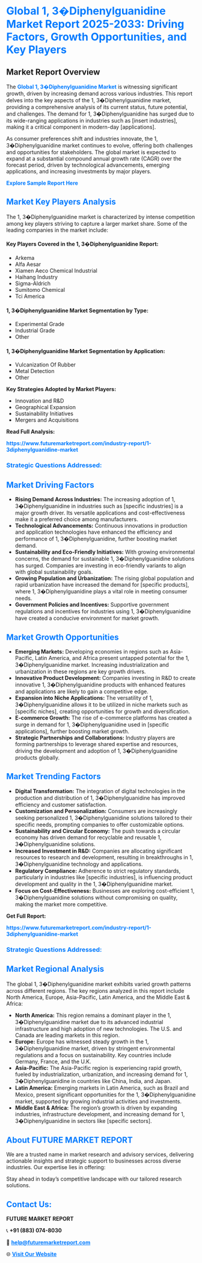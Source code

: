<h1 style="color: #007BFF;">Global 1, 3�Diphenylguanidine Market Report 2025-2033: Driving Factors, Growth Opportunities, and Key Players</h1>

<section id="overview">
<h2>Market Report Overview</h2>
<p>The <a href="https://www.futuremarketreport.com/industry-report/1-3diphenylguanidine-market" style="color: #007BFF; text-decoration: none;"><strong>Global 1, 3�Diphenylguanidine Market</strong></a> is witnessing significant growth, driven by increasing demand across various industries. This report delves into the key aspects of the 1, 3�Diphenylguanidine market, providing a comprehensive analysis of its current status, future potential, and challenges. The demand for 1, 3�Diphenylguanidine has surged due to its wide-ranging applications in industries such as [insert industries], making it a critical component in modern-day [applications].</p>
<p>As consumer preferences shift and industries innovate, the 1, 3�Diphenylguanidine market continues to evolve, offering both challenges and opportunities for stakeholders. The global market is expected to expand at a substantial compound annual growth rate (CAGR) over the forecast period, driven by technological advancements, emerging applications, and increasing investments by major players.</p>
</section>

<section id="overview">
<p><a href="https://www.futuremarketreport.com/request-sample/reportId=29667" style="color: #007BFF; text-decoration: none;"><strong>Explore Sample Report Here</strong></a></p>
</section>

<section id="key-players">
<h2 style="color: #007BFF;">Market Key Players Analysis</h2>
<p>The 1, 3�Diphenylguanidine market is characterized by intense competition among key players striving to capture a larger market share. Some of the leading companies in the market include:</p>
<h4>Key Players Covered in the 1, 3�Diphenylguanidine Report:</h4>
<ul><li>Arkema</li><li>Alfa Aesar</li><li>Xiamen Aeco Chemical Industrial</li><li>Haihang Industry</li><li>Sigma-Aldrich</li><li>Sumitomo Chemical</li><li>Tci America</li></ul>
<h4>1, 3�Diphenylguanidine Market Segmentation by Type:</h4>
<ul><li>Experimental Grade</li><li>Industrial Grade</li><li>Other</li></ul>

<h4>1, 3�Diphenylguanidine Market Segmentation by Application:</h4>
<ul><li>Vulcanization Of Rubber</li><li>Metal Detection</li><li>Other</li></ul>
<p><strong>Key Strategies Adopted by Market Players:</strong></p>
<ul>
<li>Innovation and R&D</li>
<li>Geographical Expansion</li>
<li>Sustainability Initiatives</li>
<li>Mergers and Acquisitions</li>
</ul>
</section>

<section>
<p><strong>Read Full Analysis: </strong></p><a href="https://www.futuremarketreport.com/industry-report/1-3diphenylguanidine-market" style="color: #007BFF; text-decoration: none;"><strong>https://www.futuremarketreport.com/industry-report/1-3diphenylguanidine-market</strong></a>
<h3 style="color: #007BFF;">Strategic Questions Addressed:</h3>
</section>

<section id="driving-factors">
<h2 style="color: #007BFF;">Market Driving Factors</h2>
<ul>
<li><strong>Rising Demand Across Industries:</strong> The increasing adoption of 1, 3�Diphenylguanidine in industries such as [specific industries] is a major growth driver. Its versatile applications and cost-effectiveness make it a preferred choice among manufacturers.</li>
<li><strong>Technological Advancements:</strong> Continuous innovations in production and application technologies have enhanced the efficiency and performance of 1, 3�Diphenylguanidine, further boosting market demand.</li>
<li><strong>Sustainability and Eco-Friendly Initiatives:</strong> With growing environmental concerns, the demand for sustainable 1, 3�Diphenylguanidine solutions has surged. Companies are investing in eco-friendly variants to align with global sustainability goals.</li>
<li><strong>Growing Population and Urbanization:</strong> The rising global population and rapid urbanization have increased the demand for [specific products], where 1, 3�Diphenylguanidine plays a vital role in meeting consumer needs.</li>
<li><strong>Government Policies and Incentives:</strong> Supportive government regulations and incentives for industries using 1, 3�Diphenylguanidine have created a conducive environment for market growth.</li>
</ul>
</section>

<section id="growth-opportunities">
<h2 style="color: #007BFF;">Market Growth Opportunities</h2>
<ul>
<li><strong>Emerging Markets:</strong> Developing economies in regions such as Asia-Pacific, Latin America, and Africa present untapped potential for the 1, 3�Diphenylguanidine market. Increasing industrialization and urbanization in these regions are key growth drivers.</li>
<li><strong>Innovative Product Development:</strong> Companies investing in R&D to create innovative 1, 3�Diphenylguanidine products with enhanced features and applications are likely to gain a competitive edge.</li>
<li><strong>Expansion into Niche Applications:</strong> The versatility of 1, 3�Diphenylguanidine allows it to be utilized in niche markets such as [specific niches], creating opportunities for growth and diversification.</li>
<li><strong>E-commerce Growth:</strong> The rise of e-commerce platforms has created a surge in demand for 1, 3�Diphenylguanidine used in [specific applications], further boosting market growth.</li>
<li><strong>Strategic Partnerships and Collaborations:</strong> Industry players are forming partnerships to leverage shared expertise and resources, driving the development and adoption of 1, 3�Diphenylguanidine products globally.</li>
</ul>
</section>

<section id="trending-factors">
<h2 style="color: #007BFF;">Market Trending Factors</h2>
<ul>
<li><strong>Digital Transformation:</strong> The integration of digital technologies in the production and distribution of 1, 3�Diphenylguanidine has improved efficiency and customer satisfaction.</li>
<li><strong>Customization and Personalization:</strong> Consumers are increasingly seeking personalized 1, 3�Diphenylguanidine solutions tailored to their specific needs, prompting companies to offer customizable options.</li>
<li><strong>Sustainability and Circular Economy:</strong> The push towards a circular economy has driven demand for recyclable and reusable 1, 3�Diphenylguanidine solutions.</li>
<li><strong>Increased Investment in R&D:</strong> Companies are allocating significant resources to research and development, resulting in breakthroughs in 1, 3�Diphenylguanidine technology and applications.</li>
<li><strong>Regulatory Compliance:</strong> Adherence to strict regulatory standards, particularly in industries like [specific industries], is influencing product development and quality in the 1, 3�Diphenylguanidine market.</li>
<li><strong>Focus on Cost-Effectiveness:</strong> Businesses are exploring cost-efficient 1, 3�Diphenylguanidine solutions without compromising on quality, making the market more competitive.</li>
</ul>
</section>

<section>
<p><strong>Get Full Report: </strong></p><a href="https://www.futuremarketreport.com/industry-report/1-3diphenylguanidine-market" style="color: #007BFF; text-decoration: none;"><strong>https://www.futuremarketreport.com/industry-report/1-3diphenylguanidine-market</strong></a>
<h3 style="color: #007BFF;">Strategic Questions Addressed:</h3>
</section>


<section id="regional-analysis">
<h2 style="color: #007BFF;">Market Regional Analysis</h2>
<p>The global 1, 3�Diphenylguanidine market exhibits varied growth patterns across different regions. The key regions analyzed in this report include North America, Europe, Asia-Pacific, Latin America, and the Middle East & Africa:</p>
<ul>
<li><strong>North America:</strong> This region remains a dominant player in the 1, 3�Diphenylguanidine market due to its advanced industrial infrastructure and high adoption of new technologies. The U.S. and Canada are leading markets in this region.</li>
<li><strong>Europe:</strong> Europe has witnessed steady growth in the 1, 3�Diphenylguanidine market, driven by stringent environmental regulations and a focus on sustainability. Key countries include Germany, France, and the U.K.</li>
<li><strong>Asia-Pacific:</strong> The Asia-Pacific region is experiencing rapid growth, fueled by industrialization, urbanization, and increasing demand for 1, 3�Diphenylguanidine in countries like China, India, and Japan.</li>
<li><strong>Latin America:</strong> Emerging markets in Latin America, such as Brazil and Mexico, present significant opportunities for the 1, 3�Diphenylguanidine market, supported by growing industrial activities and investments.</li>
<li><strong>Middle East & Africa:</strong> The region’s growth is driven by expanding industries, infrastructure development, and increasing demand for 1, 3�Diphenylguanidine in sectors like [specific sectors].</li>
</ul>
</section>

<footer>
<h2 style="color: #007BFF;">About FUTURE MARKET REPORT</h2>
<p>We are a trusted name in market research and advisory services, delivering actionable insights and strategic support to businesses across diverse industries. Our expertise lies in offering:</p>

<p>Stay ahead in today’s competitive landscape with our tailored research solutions.</p>

<h2 style="color: #007BFF;">Contact Us:</h2>
<p><strong>FUTURE MARKET REPORT</strong></p>
<p>📞 <strong>+91 (883) 074-8030</strong></p>
<p>📧 <strong><a href="mailto:help@futuremarketreport.com" style="color: #007BFF;">help@futuremarketreport.com</a></strong></p>
<p>🌐 <strong><a href="https://www.futuremarketreport.com/" style="color: #007BFF;">Visit Our Website</a></strong></p>
</footer>